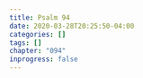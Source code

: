 ```yaml
---
title: Psalm 94
date: 2020-03-28T20:25:50-04:00
categories: []
tags: []
chapter: "094"
inprogress: false
---
```


